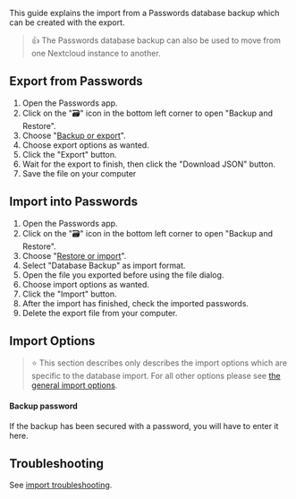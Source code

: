 This guide explains the import from a Passwords database backup which can be created with the export.

> :thumbsup: The Passwords database backup can also be used to move from one Nextcloud instance to another.

## Export from Passwords
1. Open the Passwords app.
2. Click on the "🗃" icon in the bottom left corner to open "Backup and Restore".
3. Choose "[Backup or export](web+passlink://goto/backup/export)".
4. Choose export options as wanted.
5. Click the "Export" button.
6. Wait for the export to finish, then click the "Download JSON" button.
7. Save the file on your computer

## Import into Passwords
1. Open the Passwords app.
2. Click on the "🗃" icon in the bottom left corner to open "Backup and Restore".
3. Choose "[Restore or import](web+passlink://goto/backup/import)".
4. Select "Database Backup" as import format.
5. Open the file you exported before using the file dialog.
6. Choose import options as wanted.
7. Click the "Import" button.
8. After the import has finished, check the imported passwords.
9. Delete the export file from your computer.


## Import Options

> :star: This section describes only describes the import options which are specific to the database import.
> For all other options please see [the general import options](../Import#Import-Options).

#### Backup password
If the backup has been secured with a password, you will have to enter it here.


## Troubleshooting
See [import troubleshooting](../Import#Troubleshooting).